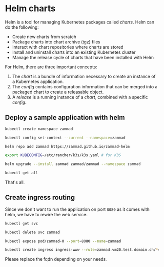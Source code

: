 # Helm charts
Helm is a tool for managing Kubernetes packages called _charts_. Helm can do the following:

-   Create new charts from scratch
-   Package charts into chart archive (tgz) files
-   Interact with chart repositories where charts are stored
-   Install and uninstall charts into an existing Kubernetes cluster
-   Manage the release cycle of charts that have been installed with Helm

For Helm, there are three important concepts:

1.  The _chart_ is a bundle of information necessary to create an instance of a Kubernetes application.
2.  The _config_ contains configuration information that can be merged into a packaged chart to create a releasable object.
3.  A _release_ is a running instance of a _chart_, combined with a specific _config_.

## Deploy a sample application with helm

```bash
kubectl create namespace zammad

kubectl config set-context --current --namespace=zammad

helm repo add zammad https://zammad.github.io/zammad-helm

export KUBECONFIG=/etc/rancher/k3s/k3s.yaml # for K3S

helm upgrade --install zammad zammad/zammad --namespace zammad

kubectl get all
```
That's all.

## Create ingress routing
Since we don't want to run the application on port `8080` as it comes with helm, we have to rewire the web service.
```bash
kubectl get svc

kubectl delete svc zammad

kubectl expose pod/zammad-0 --port=8080 --name=zammad

kubectl create ingress ingress-www --rule=zammad.vm20.test.domain.ch/*=zammad:8080
```
Please replace the fqdn depending on your needs.
<!--stackedit_data:
eyJoaXN0b3J5IjpbLTU5ODk1OTkyMV19
-->